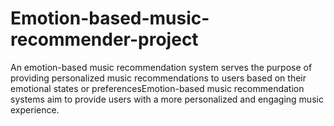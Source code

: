 # Emotion-based-music-recommender-project
An emotion-based music recommendation system serves the purpose of providing personalized music recommendations to users based on their emotional states or preferencesEmotion-based music recommendation systems aim to provide users with a more personalized and engaging music experience.
